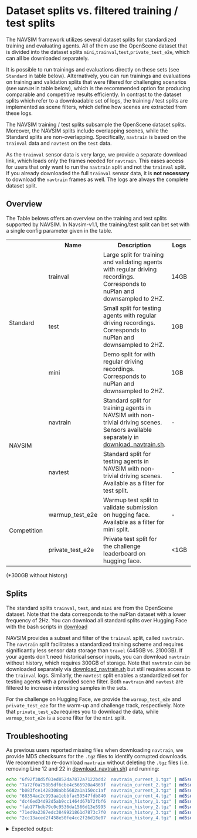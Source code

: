 # Dataset splits vs. filtered training / test splits

The NAVSIM framework utilizes several dataset splits for standardized training and evaluating agents. 
All of them use the OpenScene dataset that is divided into the dataset splits `mini`,`trainval`,`test`,`private_test_e2e`, which can all be downloaded separately.

It is possible to run trainings and evaluations directly on these sets (see `Standard` in table below). 
Alternatively, you can run trainings and evaluations on training and validation splits that were filtered for challenging scenarios (see `NAVSIM` in table below), which is the recommended option for producing comparable and competitive results efficiently.
In contrast to the dataset splits which refer to a downloadable set of logs, the training / test splits are implemented as scene filters, which define how scenes are extracted from these logs.

The NAVSIM training / test splits subsample the OpenScene dataset splits.
Moreover, the NAVSIM splits include overlapping scenes, while the Standard splits are non-overlapping.
Specifically, `navtrain` is based on the `trainval` data and `navtest` on the `test` data.

As the `trainval` sensor data is very large, we provide a separate download link, which loads only the frames needed for `navtrain`. 
This eases access for users that only want to run the `navtrain` split and not the `trainval` split. If you already downloaded the full `trainval` sensor data, it is **not necessary** to download the `navtrain` frames as well.
The logs are always the complete dataset split.

## Overview
The Table belows offers an overview on the training and test splits supported by NAVSIM. 
In Navsim-v1.1, the training/test split can bet set with a single config parameter given in the table.

<table border="0">
    <tr>
        <th></th>
        <th>Name</th>
        <th>Description</th>
        <th>Logs</th>
        <th>Sensors</th>
        <th>Config parameters</th>
    </tr>
    <tr>
        <td rowspan="3">Standard</td>
        <td>trainval</td>
        <td>Large split for training and validating agents with regular driving recordings. Corresponds to nuPlan and downsampled to 2HZ.</td>
        <td>14GB</td>
        <td>&gt;2000GB</td>
        <td>
        train_test_split=trainval
        </td>
    </tr>
    <tr>
        <td>test</td>
        <td>Small split for testing agents with regular driving recordings. Corresponds to nuPlan and downsampled to 2HZ.</td>
        <td>1GB</td>
        <td>217GB</td>
        <td>
        train_test_split=test
        </td>
    </tr>
    <tr>
        <td>mini</td>
        <td>Demo split for with regular driving recordings. Corresponds to nuPlan and downsampled to 2HZ.</td>
        <td>1GB</td>
        <td>151GB</td>
        <td>
        train_test_split=mini
        </td>
    </tr>
    <tr>
        <td rowspan="2">NAVSIM</td>
        <td>navtrain</td>
        <td>Standard split for training agents in NAVSIM with non-trivial driving scenes. Sensors available separately in <a href="https://github.com/autonomousvision/navsim/blob/main/download/download_navtrain.sh">download_navtrain.sh</a>.</td>
        <td>-</td>
        <td>445GB*</td>
        <td>
        train_test_split=navtrain
        </td>
    </tr>
    <tr>
        <td>navtest</td>
        <td>Standard split for testing agents in NAVSIM with non-trivial driving scenes. Available as a filter for test split.</td>
        <td>-</td>
        <td>-</td>
        <td>
        train_test_split=navtest
        </td>
    </tr>
    <tr>
        <td rowspan="2">Competition</td>
        <td>warmup_test_e2e</td>
        <td>Warmup test split to validate submission on hugging face. Available as a filter for mini split.</td>
        <td>-</td>
        <td>-</td>
        <td>
        train_test_split=warmup_test_e2e
        </td>
    </tr>
    <tr>
        <td>private_test_e2e</td>
        <td>Private test split for the challenge leaderboard on hugging face.</td>
        <td>&lt;1GB</td>
        <td>25GB</td>
        <td>
        train_test_split=private_test_e2e
        </td>
    </tr>
</table>

(*300GB without history)

## Splits

The standard splits `trainval`, `test`, and `mini` are from the OpenScene dataset. Note that the data corresponds to the nuPlan dataset with a lower frequency of 2Hz. You can download all standard splits over Hugging Face with the bash scripts in [download](../download)

NAVSIM provides a subset and filter of the `trainval` split, called `navtrain`. The `navtrain` split facilitates a standardized training scheme and requires significantly less sensor data storage than `travel` (445GB vs. 2100GB). If your agents don't need historical sensor inputs, you can download `navtrain` without history, which requires 300GB of storage. Note that `navtrain` can be downloaded separately via [download_navtrain.sh](https://github.com/autonomousvision/navsim/blob/main/download/download_navtrain.sh) but still requires access to the `trainval` logs. Similarly, the `navtest` split enables a standardized set for testing agents with a provided scene filter. Both `navtrain` and `navtest` are filtered to increase interesting samples in the sets. 

For the challenge on Hugging Face, we provide the `warmup_test_e2e` and `private_test_e2e` for the warm-up and challenge track, respectively. Note that `private_test_e2e` requires you to download the data, while `warmup_test_e2e` is a scene filter for the `mini` split.


## Troubleshooting

As previous users reported missing files when downloading `navtrain`, we provide MD5 checksums for the `.tgz` files to identify corrupted downloads. We recommend to re-download `navtrain` without deleting the `.tgz` files (i.e. removing Line 12 and 22 in [download_navtrain.sh](https://github.com/autonomousvision/navsim/blob/main/download/download_navtrain.sh)) and running:

```bash 
echo "6f92f38d5f03ed852da7872a7122bdd2  navtrain_current_1.tgz" | md5sum -c -
echo "7a72f0a758b5df6cbe4c565920a4869f  navtrain_current_2.tgz" | md5sum -c -
echo "b083fce1428308abb5682a1a150cc1af  navtrain_current_3.tgz" | md5sum -c -
echo "68354ac2c993aa1ebbfac59547fdb840  navtrain_current_4.tgz" | md5sum -c -
echo "dc46ed34d92d5ab9cc1464d67b72fbf6  navtrain_history_1.tgz" | md5sum -c -
echo "fab177bdb79c0c9536da1566d13e5995  navtrain_history_2.tgz" | md5sum -c -
echo "71ed9a2387edc3849921861d7873c7f0  navtrain_history_3.tgz" | md5sum -c -
echo "2cc13aced2f458e50fe4cc2f26d18e07  navtrain_history_4.tgz" | md5sum -c -
```


<details>
<summary>Expected output:</summary>

```bash 
navtrain_current_1.tgz: OK
navtrain_current_2.tgz: OK
navtrain_current_3.tgz: OK
navtrain_current_4.tgz: OK
navtrain_history_1.tgz: OK
navtrain_history_2.tgz: OK
navtrain_history_3.tgz: OK
navtrain_history_4.tgz: OK
```

</details>
</br>